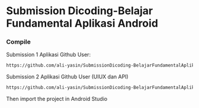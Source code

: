 # Submission Dicoding-Belajar Fundamental Aplikasi Android

### Compile

Submission 1 Aplikasi Github User:
```sh
https://github.com/ali-yasin/SubmissionDicoding-BelajarFundamentalAplikasiAndroid/tree/master/Submission%201%20Aplikasi%20Github%20User
```

Submission 2 Aplikasi Github User (UIUX dan API)
```sh
https://github.com/ali-yasin/SubmissionDicoding-BelajarFundamentalAplikasiAndroid/tree/master/Submission%202%20Aplikasi%20Github%20User%20(UIUX%20dan%20API)
```
Then import the project in Android Studio 
